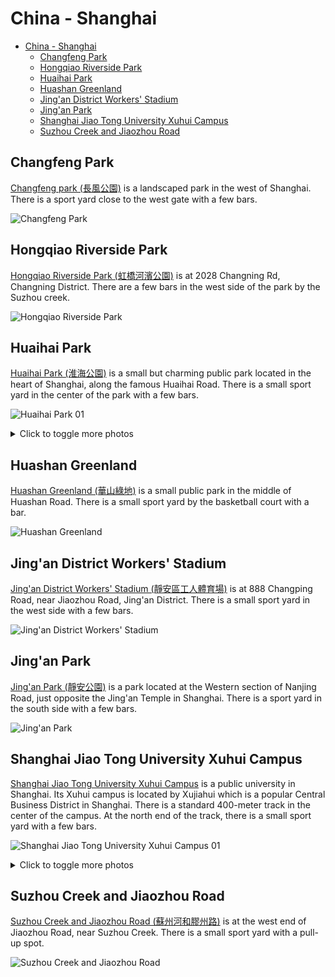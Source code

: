 # China - Shanghai

- [China - Shanghai](#china---shanghai)
  - [Changfeng Park](#changfeng-park)
  - [Hongqiao Riverside Park](#hongqiao-riverside-park)
  - [Huaihai Park](#huaihai-park)
  - [Huashan Greenland](#huashan-greenland)
  - [Jing'an District Workers' Stadium](#jingan-district-workers-stadium)
  - [Jing'an Park](#jingan-park)
  - [Shanghai Jiao Tong University Xuhui Campus](#shanghai-jiao-tong-university-xuhui-campus)
  - [Suzhou Creek and Jiaozhou Road](#suzhou-creek-and-jiaozhou-road)

## Changfeng Park

[Changfeng park (長風公園)](https://maps.app.goo.gl/jWjreubCrmQBoCaa8) is a landscaped park in the west of Shanghai. There is a sport yard close to the west gate with a few bars.

![Changfeng Park](changfeng-park-01.jpg)

## Hongqiao Riverside Park

[Hongqiao Riverside Park (虹橋河濱公園)](https://maps.app.goo.gl/W4ub3FMcMQJQNRuW7) is at 2028 Changning Rd, Changning District. There are a few bars in the west side of the park by the Suzhou creek.

![Hongqiao Riverside Park](hongqiao-riverside-park-01.jpg)

## Huaihai Park

[Huaihai Park (淮海公園)](https://maps.app.goo.gl/Hfrni1TTzG1v9kqw8) is a small but charming public park located in the heart of Shanghai, along the famous Huaihai Road. There is a small sport yard in the center of the park with a few bars.

![Huaihai Park 01](huaihai-park-01.jpg)

<details>
<summary>Click to toggle more photos</summary>

![Huaihai Park 02](huaihai-park-02.jpg)
</details>

## Huashan Greenland

[Huashan Greenland (華山綠地)](https://maps.app.goo.gl/7w5eD8Wq5Qr8wV5X8) is a small public park in the middle of Huashan Road. There is a small sport yard by the basketball court with a bar.

![Huashan Greenland](huashan-greenland-01.jpg)

## Jing'an District Workers' Stadium

[Jing'an District Workers' Stadium (靜安區工人體育場)](https://maps.app.goo.gl/Lzumdhza7Fbw2V7u6) is at 888 Changping Road, near Jiaozhou Road, Jing'an District. There is a small sport yard in the west side with a few bars.

![Jing'an District Workers' Stadium](jing'an-district-workers'-stadium-01.jpg)

## Jing'an Park

[Jing'an Park (靜安公園)](https://maps.app.goo.gl/7w5eD8Wq5Qr8wV5X8) is a park located at the Western section of Nanjing Road, just opposite the Jing'an Temple in Shanghai. There is a sport yard in the south side with a few bars.

![Jing'an Park](jing'an-park-01.jpg)

## Shanghai Jiao Tong University Xuhui Campus

[Shanghai Jiao Tong University Xuhui Campus](https://maps.app.goo.gl/P9cEs2SrwFjyvPiz5) is a public university in Shanghai. Its Xuhui campus is located by Xujiahui which is a popular Central Business District in Shanghai. There is a standard 400-meter track in the center of the campus. At the north end of the track, there is a small sport yard with a few bars.

![Shanghai Jiao Tong University Xuhui Campus 01](shanghai-jiao-tong-university-xuhui-campus-01.jpg)

<details>
<summary>Click to toggle more photos</summary>

![Shanghai Jiao Tong University Xuhui Campus 02](shanghai-jiao-tong-university-xuhui-campus-02.jpg)
</details>

## Suzhou Creek and Jiaozhou Road

[Suzhou Creek and Jiaozhou Road (蘇州河和膠州路)](https://maps.app.goo.gl/VFoRbUkguQFvUQjL8) is at the west end of Jiaozhou Road, near Suzhou Creek. There is a small sport yard with a pull-up spot.

![Suzhou Creek and Jiaozhou Road](suzhou-creek-and-jiaozhou-road-01.jpg)
